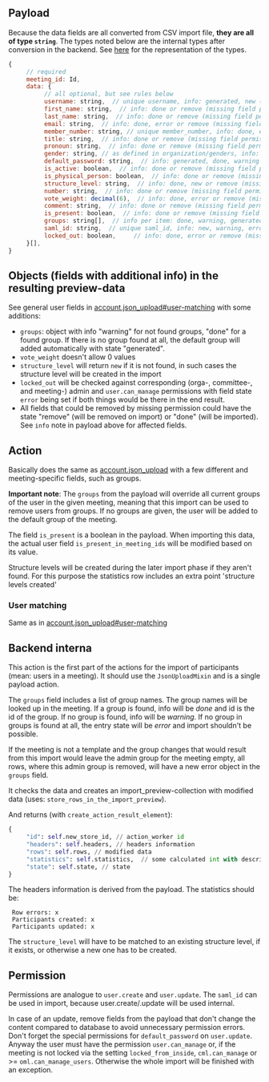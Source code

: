 ## Payload
Because the data fields are all converted from CSV import file, **they are all of type `string`**. 
The types noted below are the internal types after conversion in the backend. See [here](preface_special_imports.md#internal-types) for the representation of the types.
```js
{
     // required
     meeting_id: Id,
     data: {
          // all optional, but see rules below
          username: string,  // unique username, info: generated, new (changed via member_number matching), done or error (first-/last-name), done (used the given username), remove(missed field permission)
          first_name: string,  // info: done or remove (missing field permission)
          last_name: string,  // info: done or remove (missing field permission)
          email: string,  // info: done, error or remove (missing field permission)
          member_number: string, // unique member_number, info: done, error, new (newly added) or remove (missing field permission)
          title: string,  // info: done or remove (missing field permission)
          pronoun: string,  // info: done or remove (missing field permission)
          gender: string, // as defined in organization/genders, info: done, warning (undefined gender) or remove (missing field permission)
          default_password: string,  // info: generated, done, warning or remove (missing field permission)
          is_active: boolean,  // info: done or remove (missing field permission)
          is_physical_person: boolean,  // info: done or remove (missing field permission)
          structure_level: string,  // info: done, new or remove (missing field permission)
          number: string,  // info: done or remove (missing field permission)
          vote_weight: decimal(6),  // info: done, error or remove (missing field permission)
          comment: string,  // info: done or remove (missing field permission)
          is_present: boolean,  // info: done or remove (missing field permission)
          groups: string[],  // info per item: done, warning, generated
          saml_id: string,  // unique saml_id, info: new, warning, error, done or remove (missing field permission)
          locked_out: boolean,     // info: done, error or remove (missing field permission)
     }[],
}
```
## Objects (fields with additional info) in the resulting preview-data

See general user fields in [account.json_upload#user-matching](account.json_upload.md#user-matching) with some additions:
- `groups`: object with info "warning" for not found groups, "done" for a found group. If there is no group found at all, the default group will added automatically with state "generated".
- `vote_weight` doesn't allow 0 values
- `structure_level` will return `new` if it is not found, in such cases the structure level will be created in the import
- `locked_out` will be checked against corresponding (orga-, committee-, and meeting-) admin and `user.can_manage` permissions with field state `error` being set if both things would be there in the end result.
- All fields that could be removed by missing permission could have the state "remove" (will be
  removed on import) or "done" (will be imported). See `info` note in payload above for affected
  fields.

## Action

Basically does the same as [account.json_upload](account.json_upload.md) with a few different and
meeting-specific fields, such as groups.

**Important note**: The `groups` from the payload will override all current groups of the user in
the given meeting, meaning that this import can be used to remove users from groups. If no groups
are given, the user will be added to the default group of the meeting.

The field `is_present` is a boolean in the payload. When importing this data, the actual user field
`is_present_in_meeting_ids` will be modified based on its value.

Structure levels will be created during the later import phase if they aren't found.
For this purpose the statistics row includes an extra point 'structure levels created'

### User matching
Same as in [account.json_upload#user-matching](account.json_upload.md#user-matching)

## Backend interna
This action is the first part of the actions for the import of participants (mean: users in a meeting).
It should use the `JsonUploadMixin` and is a single payload action.

The `groups` field includes a list of group names. The group names will be looked up in the meeting.
If a group is found, info will be *done* and id is the id of the group. If no group is found, info will be *warning*.
If no group in groups is found at all, the entry state will be *error* and import shouldn't be possible.

If the meeting is not a template and the group changes that would result from this import would leave the admin group for the meeting empty, all rows, where this admin group is removed, will have a new error object in the `groups` field.

It checks the data and creates an import_preview-collection with modified data (uses: `store_rows_in_the_import_preview`).

And returns (with `create_action_result_element`):
```python
{
     "id": self.new_store_id, // action_worker id
     "headers": self.headers, // headers information
     "rows": self.rows, // modified data
     "statistics": self.statistics,  // some calculated int with description
     "state": self.state, // state
}
```
The headers information is derived from the payload. 
The statistics should be:
```
 Row errors: x
 Participants created: x
 Participants updated: x
```

The `structure_level` will have to be matched to an existing structure level, if it exists, or
otherwise a new one has to be created.

## Permission
Permissions are analogue to `user.create` and `user.update`. The `saml_id` can be used in import, because user.create/.update will be used internal.

In case of an update, remove fields from the payload that don't change the content compared to database to avoid unnecessary
permission errors. Don't forget the special permissions for `default_password` on `user.update`.
Anyway the user must have the permission `user.can_manage` or, if the meeting is not locked via the setting `locked_from_inside`, `cml.can_manage` or >= `oml.can_manage_users`. Otherwise the whole import will be finished with an exception.